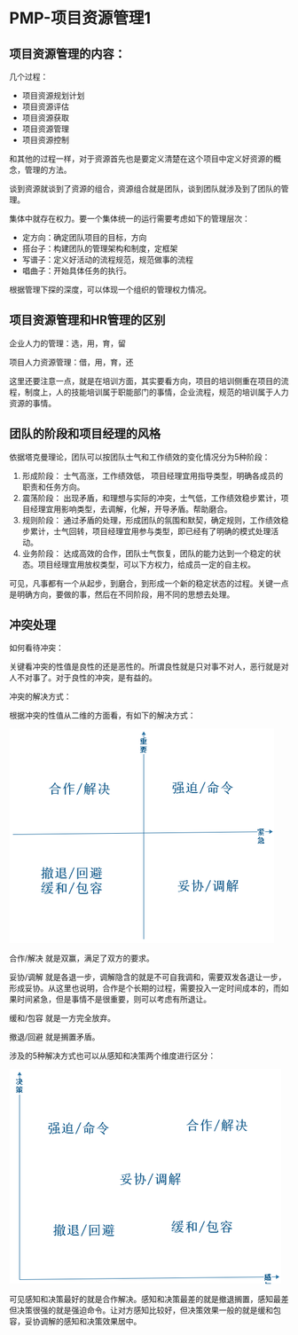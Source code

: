 # PMP-项目资源管理1

## 项目资源管理的内容：

几个过程：

- 项目资源规划计划
- 项目资源评估
- 项目资源获取
- 项目资源管理
- 项目资源控制

和其他的过程一样，对于资源首先也是要定义清楚在这个项目中定义好资源的概念，管理的方法。

谈到资源就谈到了资源的组合，资源组合就是团队，谈到团队就涉及到了团队的管理。

集体中就存在权力。要一个集体统一的运行需要考虑如下的管理层次：

- 定方向：确定团队项目的目标，方向
- 搭台子：构建团队的管理架构和制度，定框架
- 写谱子：定义好活动的流程规范，规范做事的流程
- 唱曲子：开始具体任务的执行。

根据管理下探的深度，可以体现一个组织的管理权力情况。

## 项目资源管理和HR管理的区别

企业人力的管理：选，用，育，留

项目人力资源管理：借，用，育，还

这里还要注意一点，就是在培训方面，其实要看方向，项目的培训侧重在项目的流程，制度上，人的技能培训属于职能部门的事情，企业流程，规范的培训属于人力资源的事情。

## 团队的阶段和项目经理的风格

依据塔克曼理论，团队可以按团队士气和工作绩效的变化情况分为5种阶段：

1. 形成阶段： 士气高涨，工作绩效低， 项目经理宜用指导类型，明确各成员的职责和任务方向。
2. 震荡阶段： 出现矛盾，和理想与实际的冲突，士气低，工作绩效稳步累计，项目经理宜用影响类型，去调解，化解，开导矛盾。帮助磨合。
3. 规则阶段： 通过矛盾的处理，形成团队的氛围和默契，确定规则，工作绩效稳步累计，士气回转，项目经理宜用参与类型，即已经有了明确的模式处理活动。
4. 业务阶段： 达成高效的合作，团队士气恢复，团队的能力达到一个稳定的状态。项目经理宜用放权类型，可以下方权力，给成员一定的自主权。

可见，凡事都有一个从起步，到磨合，到形成一个新的稳定状态的过程。关键一点是明确方向，要做的事，然后在不同阶段，用不同的思想去处理。

## 冲突处理

如何看待冲突：

关键看冲突的性值是良性的还是恶性的。所谓良性就是只对事不对人，恶行就是对人不对事了。对于良性的冲突，是有益的。

冲突的解决方式：

根据冲突的性值从二维的方面看，有如下的解决方式：

![](..\materials\冲突解决.png)

合作/解决 就是双赢，满足了双方的要求。

妥协/调解 就是各退一步，调解隐含的就是不可自我调和，需要双发各退让一步，形成妥协。从这里也说明，合作是个长期的过程，需要投入一定时间成本的，而如果时间紧急，但是事情不是很重要，则可以考虑有所退让。

缓和/包容 就是一方完全放弃。

撤退/回避 就是搁置矛盾。

涉及的5种解决方式也可以从感知和决策两个维度进行区分：

![](..\materials\冲突解决象限.png)

可见感知和决策最好的就是合作解决。感知和决策最差的就是撤退搁置，感知最差但决策很强的就是强迫命令。让对方感知比较好，但决策效果一般的就是缓和包容，妥协调解的感知和决策效果居中。